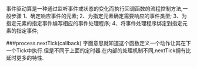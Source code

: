 事件驱动算是一种通过监听事件或状态的变化而执行回调函数的流程控制方法,一般步骤 1、确定响应事件的元素; 2、为指定元素确定需要响应的事件类型; 3、为指定元素的指定事件编写相应的事件处理程序; 4、将事件处理程序绑定到指定元素的指定事件;

###process.nextTick(callback) 字面意思就知道这个函数定义一个动作让其在下一个Tick中执行.但是不同于上面的定时器.在内部的处理机制不同,nextTick拥有比延时更多的特性.
